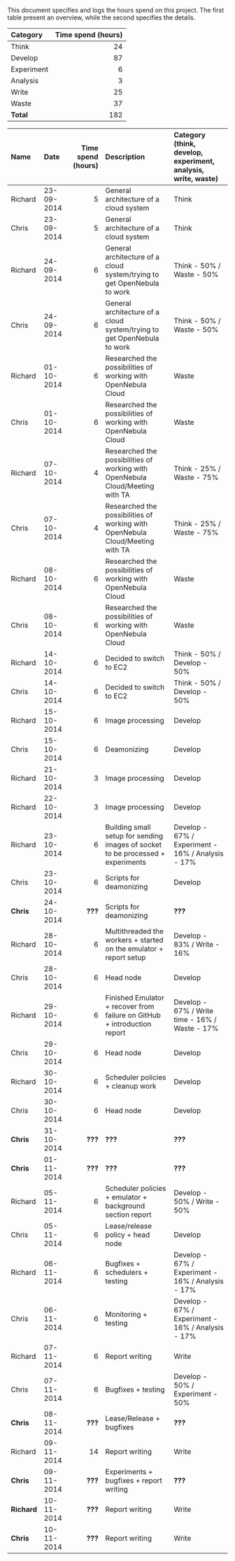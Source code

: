 This document specifies and logs the hours spend on this project. The first table present an overview, while the second specifies the details.

Category   | Time spend (hours) 
:--------- | ------------------:
Think      | 24
Develop    | 87
Experiment | 6
Analysis   | 3
Write      | 25
Waste      | 37
**Total**  | 182


Name    | Date       | Time spend (hours) | Description                                                                     | Category (think, develop, experiment, analysis, write, waste)
:----   |:---------- | ------------------:|:------------------------------------------------------------------------------- |:-------------------------------------------------------------
Richard | 23-09-2014 | 5                  | General architecture of a cloud system                                          | Think
Chris   | 23-09-2014 | 5                  | General architecture of a cloud system                                          | Think
Richard | 24-09-2014 | 6                  | General architecture of a cloud system/trying to get OpenNebula to work         | Think - 50% / Waste - 50%
Chris   | 24-09-2014 | 6                  | General architecture of a cloud system/trying to get OpenNebula to work         | Think - 50% / Waste - 50%
Richard | 01-10-2014 | 6                  | Researched the possibilities of working with OpenNebula Cloud                   | Waste
Chris   | 01-10-2014 | 6                  | Researched the possibilities of working with OpenNebula Cloud                   | Waste
Richard | 07-10-2014 | 4                  | Researched the possibilities of working with OpenNebula Cloud/Meeting with TA   | Think - 25% / Waste - 75%
Chris   | 07-10-2014 | 4                  | Researched the possibilities of working with OpenNebula Cloud/Meeting with TA   | Think - 25% / Waste - 75%
Richard | 08-10-2014 | 6                  | Researched the possibilities of working with OpenNebula Cloud                   | Waste
Chris   | 08-10-2014 | 6                  | Researched the possibilities of working with OpenNebula Cloud                   | Waste
Richard | 14-10-2014 | 6                  | Decided to switch to EC2                                                        | Think - 50% / Develop - 50%
Chris   | 14-10-2014 | 6                  | Decided to switch to EC2                                                        | Think - 50% / Develop - 50%
Richard | 15-10-2014 | 6                  | Image processing                                                                | Develop
Chris   | 15-10-2014 | 6                  | Deamonizing                                                                     | Develop
Richard | 21-10-2014 | 3                  | Image processing                                                                | Develop
Richard | 22-10-2014 | 3                  | Image processing                                                                | Develop
Richard | 23-10-2014 | 6                  | Building small setup for sending images of socket to be processed + experiments | Develop - 67% / Experiment - 16% / Analysis - 17%
Chris   | 23-10-2014 | 6                  | Scripts for deamonizing                                                         | Develop
**Chris**   | 24-10-2014 | **???**                  | Scripts for deamonizing                                                         | **???**
Richard | 28-10-2014 | 6                  | Multithreaded the workers + started on the emulator + report setup              | Develop - 83% / Write - 16%
Chris   | 28-10-2014 | 6                  | Head node                                                                       | Develop
Richard | 29-10-2014 | 6                  | Finished Emulator + recover from failure on GitHub + introduction report        | Develop - 67% / Write time - 16% / Waste - 17%
Chris   | 29-10-2014 | 6                  | Head node                                                                       | Develop
Richard | 30-10-2014 | 6                  | Scheduler policies + cleanup work                                               | Develop
Chris   | 30-10-2014 | 6                  | Head node                                                                       | Develop
**Chris**   | 31-10-2014 | **???**                  | **???**                                                                             | **???**
**Chris**   | 01-11-2014 | **???**                  | **???**                                                                             | **???**
Richard | 05-11-2014 | 6                  | Scheduler policies + emulator + background section report                       | Develop - 50% / Write - 50%
Chris   | 05-11-2014 | 6                  | Lease/release policy + head node                                                | Develop
Richard | 06-11-2014 | 6                  | Bugfixes + schedulers + testing                                                 | Develop - 67% / Experiment - 16% / Analysis - 17%
Chris   | 06-11-2014 | 6                  | Monitoring + testing                                                            | Develop - 67% / Experiment - 16% / Analysis - 17%
Richard | 07-11-2014 | 6                  | Report writing                                                                  | Write
Chris   | 07-11-2014 | 6                  | Bugfixes + testing                                                              | Develop - 50% / Experiment - 50%
**Chris**   | 08-11-2014 | **???**                  | Lease/Release + bugfixes                                                        | **???** 
Richard | 09-11-2014 | 14                 | Report writing                                                                  | Write
**Chris**   | 09-11-2014 | **???**                  | Experiments + bugfixes + report writing                                         | **???**
**Richard** | 10-11-2014 | **???**                  | Report writing                                                                  | Write
**Chris**   | 10-11-2014 | **???**                  | Report writing                                                                  | Write
